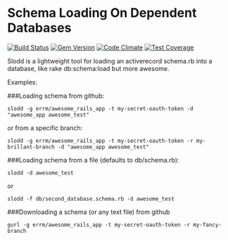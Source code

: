 Schema Loading On Dependent Databases
=====================================

[![Build Status](https://travis-ci.org/errm/slodd.svg?branch=master)](https://travis-ci.org/errm/slodd)
[![Gem Version](https://badge.fury.io/rb/slodd.svg)](http://badge.fury.io/rb/slodd)
[![Code Climate](https://codeclimate.com/github/errm/slodd/badges/gpa.svg)](https://codeclimate.com/github/errm/slodd)
[![Test Coverage](https://codeclimate.com/github/errm/slodd/badges/coverage.svg)](https://codeclimate.com/github/errm/slodd)

Slodd is a lightweight tool for loading an activerecord schema.rb into a database, like rake db:schema:load but more awesome.

Examples:

###Loading schema from github:

`slodd -g errm/awesome_rails_app -t my-secret-oauth-token -d "awesome_app awesome_test"`

or from a specific branch:

`slodd -g errm/awesome_rails_app -t my-secret-oauth-token -r my-brillant-branch -d "awesome_app awesome_test"`

###Loading schema from a file (defaults to db/schema.rb):

`slodd -d awesome_test`

or

`slodd -f db/second_database.schema.rb -d awesome_test`

###Downloading a schema (or any text file) from github

`gurl -g errm/awesome_rails_app -t my-secret-oauth-token -r my-fancy-branch`

